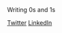 Writing 0s and 1s

[Twitter](https://twitter.com/rudranshstwt)
[LinkedIn](https://www.linkedin.com/in/rudransh-shrivastava)
